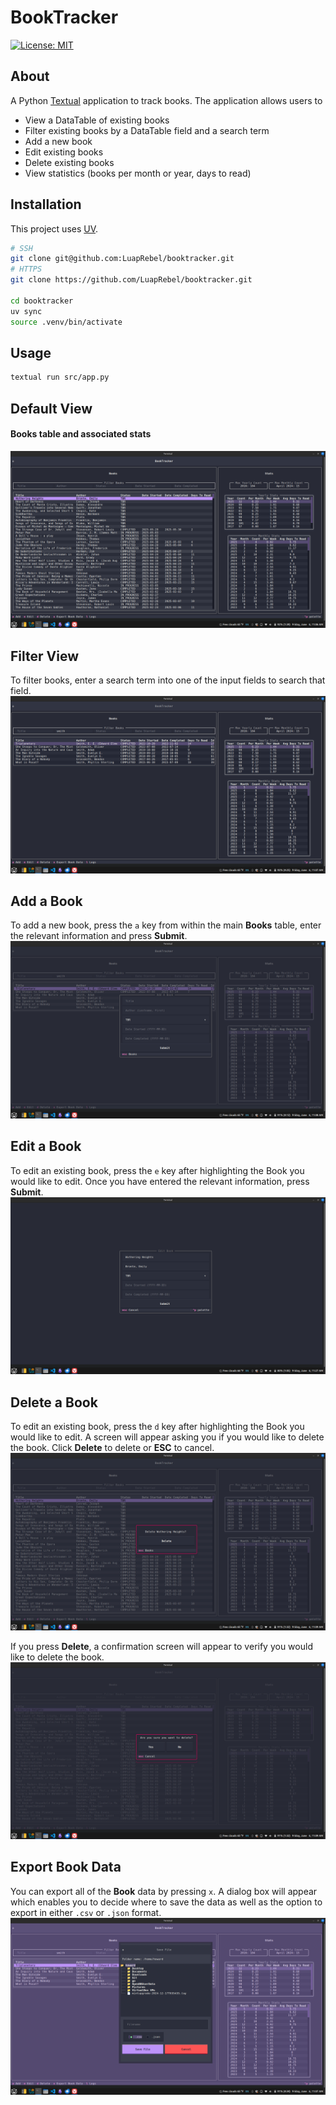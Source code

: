 # BookTracker

[![License: MIT](https://img.shields.io/badge/License-MIT-yellow.svg)](https://opensource.org/licenses/MIT)

## About
A Python [Textual](https://www.textualize.io/) application to track books. The application allows users to
- View a DataTable of existing books
- Filter existing books by a DataTable field and a search term
- Add a new book
- Edit existing books
- Delete existing books
- View statistics (books per month or year, days to read)

## Installation
This project uses [UV](https://docs.astral.sh/uv/).

```bash
# SSH
git clone git@github.com:LuapRebel/booktracker.git
# HTTPS
git clone https://github.com/LuapRebel/booktracker.git

cd booktracker
uv sync
source .venv/bin/activate
```

## Usage
```bash
textual run src/app.py
```

## Default View
#### Books table and associated stats
![Books](src/static/books.png)

## Filter View
To filter books, enter a search term into one of the input fields to search that field.
![Books](src/static/filter.png)

## Add a Book
To add a new book, press the `a` key from within the main **Books** table, enter the relevant information and press **Submit**.
![Books](src/static/add.png)

## Edit a Book
To edit an existing book, press the `e` key after highlighting the Book you would like to edit. Once you have entered the relevant information, press **Submit**.
![Books](src/static/edit.png)

## Delete a Book
To edit an existing book, press the `d` key after highlighting the Book you would like to edit. A screen will appear asking you if you would like to delete the book. Click **Delete** to delete or **ESC** to cancel.
![Books](src/static/delete.png)

If you press **Delete**, a confirmation screen will appear to verify you would like to delete the book.
![Books](src/static/delete_confirmation.png)

## Export Book Data
You can export all of the **Book** data by pressing `x`. A dialog box will appear which enables you to decide where to save the data as well as the option to export in either `.csv` or `.json` format.
![Books](src/static/download.png)